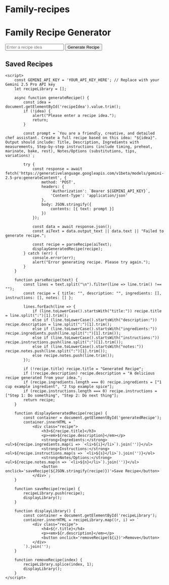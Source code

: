 # Family-recipes

<!DOCTYPE html>
<html lang="en">
<head>
    <meta charset="UTF-8">
    <meta name="viewport" content="width=device-width, initial-scale=1.0">
    <title>Family Recipe Generator</title>
    <style>
        /* Add your CSS styles here */
    </style>
</head>
<body>
    <h1>Family Recipe Generator</h1>
    <input type="text" id="recipeIdea" placeholder="Enter a recipe idea">
    <button onclick="generateRecipe()">Generate Recipe</button>
    <div id="generatedRecipe"></div>
    <h2>Saved Recipes</h2>
    <div id="recipeLibrary"></div>

    <script>
        const GEMINI_API_KEY = 'YOUR_API_KEY_HERE'; // Replace with your Gemini 2.5 Pro API key
        let recipeLibrary = [];

        async function generateRecipe() {
            const idea = document.getElementById('recipeIdea').value.trim();
            if (!idea) {
                alert("Please enter a recipe idea.");
                return;
            }

            const prompt = `You are a friendly, creative, and detailed chef assistant. Create a full recipe based on this idea: "${idea}". Output should include: Title, Description, Ingredients with measurements, Step-by-step instructions (include timing, preheat, marinate, bake, rest), Notes/Options (substitutions, tips, variations)`;

            try {
                const response = await fetch('https://generativelanguage.googleapis.com/v1beta/models/gemini-2.5-pro:generateContent', {
                    method: 'POST',
                    headers: {
                        'Authorization': `Bearer ${GEMINI_API_KEY}`,
                        'Content-Type': 'application/json'
                    },
                    body: JSON.stringify({
                        contents: [{ text: prompt }]
                    })
                });

                const data = await response.json();
                const aiText = data.output_text || data.text || "Failed to generate recipe.";

                const recipe = parseRecipe(aiText);
                displayGeneratedRecipe(recipe);
            } catch (err) {
                console.error(err);
                alert("Error generating recipe. Please try again.");
            }
        }

        function parseRecipe(text) {
            const lines = text.split("\n").filter(line => line.trim() !== "");
            const recipe = { title: "", description: "", ingredients: [], instructions: [], notes: [] };

            lines.forEach(line => {
                if (line.toLowerCase().startsWith("title:")) recipe.title = line.split(":")[1].trim();
                else if (line.toLowerCase().startsWith("description:")) recipe.description = line.split(":")[1].trim();
                else if (line.toLowerCase().startsWith("ingredients:")) recipe.ingredients.push(line.split(":")[1].trim());
                else if (line.toLowerCase().startsWith("instructions:")) recipe.instructions.push(line.split(":")[1].trim());
                else if (line.toLowerCase().startsWith("notes:")) recipe.notes.push(line.split(":")[1].trim());
                else recipe.notes.push(line.trim());
            });

            if (!recipe.title) recipe.title = "Generated Recipe";
            if (!recipe.description) recipe.description = "A delicious recipe generated from your idea.";
            if (recipe.ingredients.length === 0) recipe.ingredients = ["1 cup example ingredient", "2 tsp example spice"];
            if (recipe.instructions.length === 0) recipe.instructions = ["Step 1: Do something", "Step 2: Do next thing"];
            return recipe;
        }

        function displayGeneratedRecipe(recipe) {
            const container = document.getElementById('generatedRecipe');
            container.innerHTML = `
                <div class="recipe">
                    <h3>${recipe.title}</h3>
                    <p><em>${recipe.description}</em></p>
                    <strong>Ingredients:</strong><ul>${recipe.ingredients.map(i => `<li>${i}</li>`).join('')}</ul>
                    <strong>Instructions:</strong><ol>${recipe.instructions.map(s => `<li>${s}</li>`).join('')}</ol>
                    <strong>Notes/Options:</strong><ul>${recipe.notes.map(n => `<li>${n}</li>`).join('')}</ul>
                    <button onclick='saveRecipe(${JSON.stringify(recipe)})'>Save Recipe</button>
                </div>`;
        }

        function saveRecipe(recipe) {
            recipeLibrary.push(recipe);
            displayLibrary();
        }

        function displayLibrary() {
            const container = document.getElementById('recipeLibrary');
            container.innerHTML = recipeLibrary.map((r, i) => `
                <div class="recipe">
                    <h4>${r.title}</h4>
                    <p><em>${r.description}</em></p>
                    <button onclick='removeRecipe(${i})'>Remove</button>
                </div>
            `).join('');
        }

        function removeRecipe(index) {
            recipeLibrary.splice(index, 1);
            displayLibrary();
        }
    </script>
</body>
</html>

